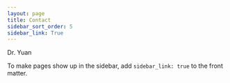 ```yaml
---
layout: page
title: Contact
sidebar_sort_order: 5
sidebar_link: True
---
```


<p class="message">
  Dr. Yuan
</p>

To make pages show up in the sidebar, add `sidebar_link: true` to the front
matter.
